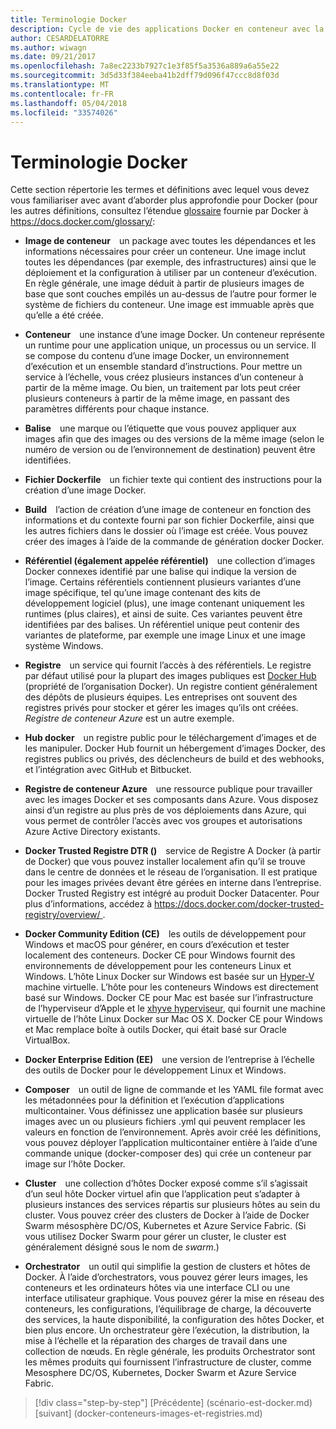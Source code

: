 ```yaml
---
title: Terminologie Docker
description: Cycle de vie des applications Docker en conteneur avec la plateforme et les outils Microsoft
author: CESARDELATORRE
ms.author: wiwagn
ms.date: 09/21/2017
ms.openlocfilehash: 7a8ec2233b7927c1e3f85f5a3536a889a6a55e22
ms.sourcegitcommit: 3d5d33f384eeba41b2dff79d096f47ccc8d8f03d
ms.translationtype: MT
ms.contentlocale: fr-FR
ms.lasthandoff: 05/04/2018
ms.locfileid: "33574026"
---
```

# <a name="docker-terminology"></a>Terminologie Docker

Cette section répertorie les termes et définitions avec lequel vous devez vous familiariser avec avant d’aborder plus approfondie pour Docker (pour les autres définitions, consultez l’étendue [glossaire](https://docs.docker.com/glossary/) fournie par Docker à <https://docs.docker.com/glossary/>:

-   **Image de conteneur** un package avec toutes les dépendances et les informations nécessaires pour créer un conteneur. Une image inclut toutes les dépendances (par exemple, des infrastructures) ainsi que le déploiement et la configuration à utiliser par un conteneur d’exécution. En règle générale, une image déduit à partir de plusieurs images de base que sont couches empilés un au-dessus de l’autre pour former le système de fichiers du conteneur. Une image est immuable après que qu’elle a été créée.

-   **Conteneur** une instance d’une image Docker. Un conteneur représente un runtime pour une application unique, un processus ou un service. Il se compose du contenu d’une image Docker, un environnement d’exécution et un ensemble standard d’instructions. Pour mettre un service à l’échelle, vous créez plusieurs instances d’un conteneur à partir de la même image. Ou bien, un traitement par lots peut créer plusieurs conteneurs à partir de la même image, en passant des paramètres différents pour chaque instance.

-   **Balise** une marque ou l’étiquette que vous pouvez appliquer aux images afin que des images ou des versions de la même image (selon le numéro de version ou de l’environnement de destination) peuvent être identifiées.

-   **Fichier Dockerfile** un fichier texte qui contient des instructions pour la création d’une image Docker.

-   **Build** l’action de création d’une image de conteneur en fonction des informations et du contexte fourni par son fichier Dockerfile, ainsi que les autres fichiers dans le dossier où l’image est créée. Vous pouvez créer des images à l’aide de la commande de génération docker Docker.

-   **Référentiel (également appelée référentiel)** une collection d’images Docker connexes identifié par une balise qui indique la version de l’image. Certains référentiels contiennent plusieurs variantes d’une image spécifique, tel qu’une image contenant des kits de développement logiciel (plus), une image contenant uniquement les runtimes (plus claires), et ainsi de suite. Ces variantes peuvent être identifiées par des balises. Un référentiel unique peut contenir des variantes de plateforme, par exemple une image Linux et une image système Windows.

-   **Registre** un service qui fournit l’accès à des référentiels. Le registre par défaut utilisé pour la plupart des images publiques est [Docker Hub](https://hub.docker.com/) (propriété de l’organisation Docker). Un registre contient généralement des dépôts de plusieurs équipes. Les entreprises ont souvent des registres privés pour stocker et gérer les images qu’ils ont créées. *Registre de conteneur Azure* est un autre exemple.

-   **Hub docker** un registre public pour le téléchargement d’images et de les manipuler. Docker Hub fournit un hébergement d’images Docker, des registres publics ou privés, des déclencheurs de build et des webhooks, et l’intégration avec GitHub et Bitbucket.

-   **Registre de conteneur Azure** une ressource publique pour travailler avec les images Docker et ses composants dans Azure. Vous disposez ainsi d’un registre au plus près de vos déploiements dans Azure, qui vous permet de contrôler l’accès avec vos groupes et autorisations Azure Active Directory existants.

-   **Docker Trusted Registre DTR ()** service de Registre A Docker (à partir de Docker) que vous pouvez installer localement afin qu’il se trouve dans le centre de données et le réseau de l’organisation. Il est pratique pour les images privées devant être gérées en interne dans l’entreprise. Docker Trusted Registry est intégré au produit Docker Datacenter. Pour plus d’informations, accédez à [ https://docs.docker.com/docker-trusted-registry/overview/ ](https://docs.docker.com/docker-trusted-registry/overview/).

-   **Docker Community Edition (CE)** les outils de développement pour Windows et macOS pour générer, en cours d’exécution et tester localement des conteneurs. Docker CE pour Windows fournit des environnements de développement pour les conteneurs Linux et Windows. L’hôte Linux Docker sur Windows est basée sur un [Hyper-V](https://www.microsoft.com/en-us/server-cloud/solutions/virtualization.aspx) machine virtuelle. L’hôte pour les conteneurs Windows est directement basé sur Windows. Docker CE pour Mac est basée sur l’infrastructure de l’hyperviseur d’Apple et le [xhyve hyperviseur](https://github.com/mist64/xhyve), qui fournit une machine virtuelle de l’hôte Linux Docker sur Mac OS X. Docker CE pour Windows et Mac remplace boîte à outils Docker, qui était basé sur Oracle VirtualBox.

-   **Docker Enterprise Edition (EE)** une version de l’entreprise à l’échelle des outils de Docker pour le développement Linux et Windows.

-   **Composer** un outil de ligne de commande et les YAML file format avec les métadonnées pour la définition et l’exécution d’applications multicontainer. Vous définissez une application basée sur plusieurs images avec un ou plusieurs fichiers .yml qui peuvent remplacer les valeurs en fonction de l’environnement. Après avoir créé les définitions, vous pouvez déployer l’application multicontainer entière à l’aide d’une commande unique (docker-composer des) qui crée un conteneur par image sur l’hôte Docker.

-   **Cluster** une collection d’hôtes Docker exposé comme s’il s’agissait d’un seul hôte Docker virtuel afin que l’application peut s’adapter à plusieurs instances des services répartis sur plusieurs hôtes au sein du cluster. Vous pouvez créer des clusters de Docker à l’aide de Docker Swarm mésosphère DC/OS, Kubernetes et Azure Service Fabric. (Si vous utilisez Docker Swarm pour gérer un cluster, le cluster est généralement désigné sous le nom de *swarm*.)

-   **Orchestrator** un outil qui simplifie la gestion de clusters et hôtes de Docker. À l’aide d’orchestrators, vous pouvez gérer leurs images, les conteneurs et les ordinateurs hôtes via une interface CLI ou une interface utilisateur graphique. Vous pouvez gérer la mise en réseau des conteneurs, les configurations, l’équilibrage de charge, la découverte des services, la haute disponibilité, la configuration des hôtes Docker, et bien plus encore. Un orchestrateur gère l’exécution, la distribution, la mise à l’échelle et la réparation des charges de travail dans une collection de nœuds. En règle générale, les produits Orchestrator sont les mêmes produits qui fournissent l’infrastructure de cluster, comme Mesosphere DC/OS, Kubernetes, Docker Swarm et Azure Service Fabric.


>[!div class="step-by-step"]
[Précédente] (scénario-est-docker.md) [suivant] (docker-conteneurs-images-et-registries.md)
